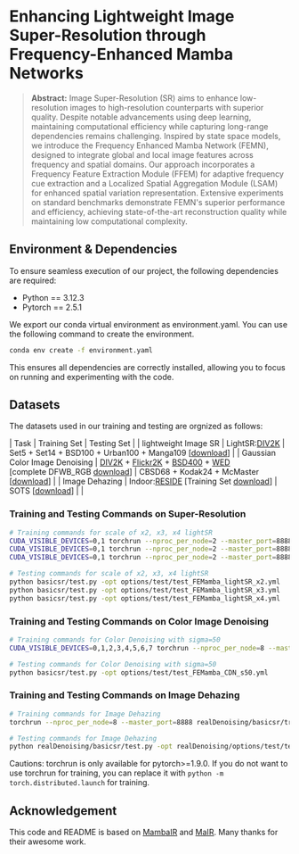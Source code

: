 #  Enhancing Lightweight Image Super-Resolution through Frequency-Enhanced Mamba Networks


> **Abstract:** Image Super-Resolution (SR) aims to enhance low-resolution images to high-resolution counterparts with superior quality. Despite notable advancements using deep learning, maintaining computational efficiency while capturing long-range dependencies remains challenging. Inspired by state space models, we introduce the Frequency Enhanced Mamba Network (FEMN), designed to integrate global and local image features across frequency and spatial domains. Our approach incorporates a Frequency Feature Extraction Module (FFEM) for adaptive frequency cue extraction and a Localized Spatial Aggregation Module (LSAM) for enhanced spatial variation representation. Extensive experiments on standard benchmarks demonstrate FEMN's superior performance and efficiency, achieving state-of-the-art reconstruction quality while maintaining low computational complexity.

## Environment & Dependencies

To ensure seamless execution of our project, the following dependencies are required:

* Python == 3.12.3
* Pytorch == 2.5.1

We export our conda virtual environment as environment.yaml. You can use the following command to create the environment.

```bash
conda env create -f environment.yaml
```

This ensures all dependencies are correctly installed, allowing you to focus on running and experimenting with the code.

## Datasets

The datasets used in our training and testing are orgnized as follows:

| Task                           | Training Set                 |                       Testing Set                  |
| lightweight Image SR           | LightSR:[DIV2K](https://data.vision.ee.ethz.ch/cvl/DIV2K/)                        | Set5 + Set14 + BSD100 + Urban100 + Manga109 [[download](https://drive.google.com/file/d/1n-7pmwjP0isZBK7w3tx2y8CTastlABx1/view?usp=sharing)] |
| Gaussian Color Image Denoising | [DIV2K](https://data.vision.ee.ethz.ch/cvl/DIV2K/) + [Flickr2K](https://cv.snu.ac.kr/research/EDSR/Flickr2K.tar) + [BSD400](http://www.eecs.berkeley.edu/Research/Projects/CS/vision/grouping/BSR/BSR_bsds500.tgz) + [WED](http://ivc.uwaterloo.ca/database/WaterlooExploration/exploration_database_and_code.rar) <br /> [complete DFWB_RGB [download](https://drive.google.com/file/d/1jPgG_URDQZ4kyXaMMXJ8AZ8jEErCdKuM/view?usp=share_link)] | CBSD68 + Kodak24 + McMaster  [[download](https://drive.google.com/file/d/1baLpOjNlTCNbREUDAZf9Lso6YCeUOQER/view?usp=sharing)] |
| Image Dehazing                 | Indoor:[RESIDE](https://sites.google.com/view/reside-dehaze-datasets/reside-standard?authuser=0) [Training Set [download](https://drive.google.com/drive/folders/1oaQSpdYHxEv-nMOB7yCLKfw2NDCJVtrx)]     |   SOTS [[download](https://drive.google.com/drive/folders/1oaQSpdYHxEv-nMOB7yCLKfw2NDCJVtrx)]             |
                              | 

### Training and Testing Commands on Super-Resolution

```bash
# Training commands for scale of x2, x3, x4 lightSR 
CUDA_VISIBLE_DEVICES=0,1 torchrun --nproc_per_node=2 --master_port=8888 basicsr/train.py -opt options/train/train_FEMamba_lightSR_x2.yml --launcher pytorch
CUDA_VISIBLE_DEVICES=0,1 torchrun --nproc_per_node=2 --master_port=8888 basicsr/train.py -opt options/train/train_FEMamba_lightSR_x3.yml --launcher pytorch
CUDA_VISIBLE_DEVICES=0,1 torchrun --nproc_per_node=2 --master_port=8888 basicsr/train.py -opt options/train/train_FEMamba_lightSR_x4.yml --launcher pytorch

# Testing commands for scale of x2, x3, x4 lightSR 
python basicsr/test.py -opt options/test/test_FEMamba_lightSR_x2.yml
python basicsr/test.py -opt options/test/test_FEMamba_lightSR_x3.yml
python basicsr/test.py -opt options/test/test_FEMamba_lightSR_x4.yml
```
### Training and Testing Commands on Color Image Denoising
```bash
# Training commands for Color Denoising with sigma=50
CUDA_VISIBLE_DEVICES=0,1,2,3,4,5,6,7 torchrun --nproc_per_node=8 --master_port=8888 basicsr/trainF.py -opt options/train/train_FEMamba_CDN_s50.yml --launcher pytorch

# Testing commands for Color Denoising with sigma=50
python basicsr/test.py -opt options/test/test_FEMamba_CDN_s50.yml
```

### Training and Testing Commands on Image Dehazing
```bash
# Training commands for Image Dehazing
torchrun --nproc_per_node=8 --master_port=8888 realDenoising/basicsr/trainF.py -opt realDenoising/options/train/train_FEMamba_ITS.yml --launcher pytorch

# Testing commands for Image Dehazing
python realDenoising/basicsr/test.py -opt realDenoising/options/test/test_FEMamba_ITS.yml

```

Cautions: torchrun is only available for pytorch>=1.9.0. If you do not want to use torchrun for training, you can replace it with `python -m torch.distributed.launch` for training.


## Acknowledgement

This code and README is based on [MambaIR](https://github.com/csguoh/MambaIR/) and [MaIR](https://github.com/XLearning-SCU/2025-CVPR-MaIR). Many thanks for their awesome work.
